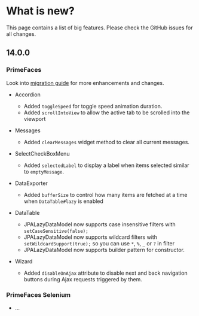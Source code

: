 # What is new?

This page contains a list of big features. Please check the GitHub issues for all changes.

## 14.0.0

### PrimeFaces

Look into [migration guide](https://primefaces.github.io/primefaces/14_0_0/#/../migrationguide/14_0_0) for more enhancements and changes.

* Accordion
    * Added `toggleSpeed` for toggle speed animation duration.
    * Added `scrollIntoView` to allow the active tab to be scrolled into the viewport
    
* Messages
    * Added `clearMessages` widget method to clear all current messages.
    
* SelectCheckBoxMenu
    * Added `selectedLabel` to display a label when items selected similar to `emptyMessage`.

* DataExporter
    * Added `bufferSize` to control how many items are fetched at a time when `DataTable#lazy` is enabled

* DataTable
    * JPALazyDataModel now supports case insensitive filters with `setCaseSensitive(false);`
    * JPALazyDataModel now supports wildcard filters with `setWildcardSupport(true);` so you can use `*`, `%`, `_` or `?` in filter
    * JPALazyDataModel now supports builder pattern for constructor.

* Wizard
    * Added `disableOnAjax` attribute to disable next and back navigation buttons during Ajax requests triggered by them.
  
### PrimeFaces Selenium 

* ...
